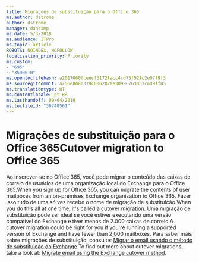 ```yaml
---
title: Migrações de substituição para o Office 365
ms.author: dstrome
author: dstrome
manager: dansimp
ms.date: 5/3/2018
ms.audience: ITPro
ms.topic: article
ROBOTS: NOINDEX, NOFOLLOW
localization_priority: Priority
ms.custom:
- "695"
- "3500010"
ms.openlocfilehash: a2017060fceecf3172facc4cd75f52fc2e07f9f3
ms.sourcegitcommit: a256e8680379c006287ae30996763051c4d9ff85
ms.translationtype: HT
ms.contentlocale: pt-BR
ms.lasthandoff: 09/04/2019
ms.locfileid: "36740561"
---
```

# <a name="cutover-migrations-to-office-365"></a><span data-ttu-id="5af9f-102">Migrações de substituição para o Office 365</span><span class="sxs-lookup"><span data-stu-id="5af9f-102">Cutover migration to Office 365</span></span>

<span data-ttu-id="5af9f-103">Ao inscrever-se no Office 365, você pode migrar o conteúdo das caixas de correio de usuários de uma organização local do Exchange para o Office 365.</span><span class="sxs-lookup"><span data-stu-id="5af9f-103">When you sign up for Office 365, you can migrate the contents of user mailboxes from an on-premises Exchange organization to Office 365.</span></span> <span data-ttu-id="5af9f-104">Fazer isso tudo de uma só vez recebe o nome de migração de substituição.</span><span class="sxs-lookup"><span data-stu-id="5af9f-104">When you do this all at one time, it's called a cutover migration.</span></span> <span data-ttu-id="5af9f-105">Uma migração de substituição pode ser ideal se você estiver executando uma versão compatível do Exchange e tiver menos de 2.000 caixas de correio.</span><span class="sxs-lookup"><span data-stu-id="5af9f-105">A cutover migration could be right for you if you're running a supported version of Exchange and have fewer than 2,000 mailboxes.</span></span> <span data-ttu-id="5af9f-106">Para saber mais sobre migrações de substituição, consulte: [Migrar o email usando o método de substituição do Exchange](https://docs.microsoft.com/Exchange/mailbox-migration/cutover-migration-to-office-365).</span><span class="sxs-lookup"><span data-stu-id="5af9f-106">To find out more about cutover migrations, take a look at: [Migrate email using the Exchange cutover method](https://docs.microsoft.com/Exchange/mailbox-migration/cutover-migration-to-office-365).</span></span>
  